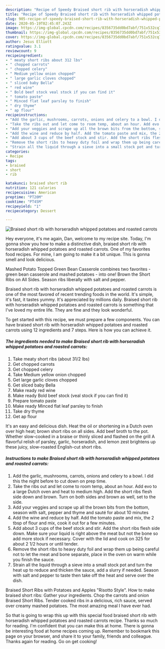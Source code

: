 ```yaml
---
description: "Recipe of Speedy Braised short rib with horseradish whipped potatoes and roasted carrots"
title: "Recipe of Speedy Braised short rib with horseradish whipped potatoes and roasted carrots"
slug: 905-recipe-of-speedy-braised-short-rib-with-horseradish-whipped-potatoes-and-roasted-carrots
date: 2020-05-19T02:45:07.243Z
image: https://img-global.cpcdn.com/recipes/8356735dd0bd7abf/751x532cq70/braised-short-rib-with-horseradish-whipped-potatoes-and-roasted-carrots-recipe-main-photo.jpg
thumbnail: https://img-global.cpcdn.com/recipes/8356735dd0bd7abf/751x532cq70/braised-short-rib-with-horseradish-whipped-potatoes-and-roasted-carrots-recipe-main-photo.jpg
cover: https://img-global.cpcdn.com/recipes/8356735dd0bd7abf/751x532cq70/braised-short-rib-with-horseradish-whipped-potatoes-and-roasted-carrots-recipe-main-photo.jpg
author: Jesus Elliott
ratingvalue: 3.1
reviewcount: 9
recipeingredient:
- " meaty short ribs about 312 lbs"
- " chopped carrots"
- " chopped celery"
- " Medium yellow onion chopped"
- " large garlic cloves chopped"
- " sliced baby Bella"
- " red wine"
- " Bold beef stock veal stock if you can find it"
- " tomato paste"
- " Minced flat leaf parsley to finish"
- " dry thyme"
- " ap flour"
recipeinstructions:
- "Add the garlic, mushrooms, carrots, onions and celery to a bowl. I did this the night before to cut down on prep time."
- "Take the ribs out and let come to room temp, about an hour. Add evo to a large Dutch oven and heat to medium high. Add the short ribs flesh side down and brown. Turn on both sides and brown as well, set to the side."
- "Add your veggies and scrape up all the brown bits from the bottom, season with salt, pepper and thyme and sauté for about 10 minutes"
- "Add the wine and reduce by half. Add the tomato paste and mix, the 2 tbsp of flour and mix, cook it out for a few minutes."
- "Add about 3 cups of the beef stock and stir. Add the short ribs flesh side down. Make sure your liquid is right above the meat but not the bone so add more stock if necessary. Cover with the lid and cook on 325 for about 2 1/2 hours or until tender."
- "Remove the short ribs to heavy duty foil and wrap them up being careful not to let the meat and bone separate, place in the oven on warm while you finish the sauce."
- "Strain all the liquid through a sieve into a small stock pot and turn the heat up to reduce and thicken the sauce, add a slurry if needed. Season with salt and pepper to taste then take off the heat and serve over the dish."
categories:
- Recipe
tags:
- braised
- short
- rib

katakunci: braised short rib 
nutrition: 121 calories
recipecuisine: American
preptime: "PT20M"
cooktime: "PT45M"
recipeyield: "1"
recipecategory: Dessert

---
```



![Braised short rib with horseradish whipped potatoes and roasted carrots](https://img-global.cpcdn.com/recipes/8356735dd0bd7abf/751x532cq70/braised-short-rib-with-horseradish-whipped-potatoes-and-roasted-carrots-recipe-main-photo.jpg)

Hey everyone, it's me again, Dan, welcome to my recipe site. Today, I'm gonna show you how to make a distinctive dish, braised short rib with horseradish whipped potatoes and roasted carrots. One of my favorites food recipes. For mine, I am going to make it a bit unique. This is gonna smell and look delicious.

Mashed Potato Topped Green Bean Casserole combines two favorites - green bean casserole and mashed potatoes - into one! Brown the Short Ribs on All Sides. Season ribs liberally with salt and pepper.

Braised short rib with horseradish whipped potatoes and roasted carrots is one of the most favored of recent trending foods in the world. It's simple, it's fast, it tastes yummy. It's appreciated by millions daily. Braised short rib with horseradish whipped potatoes and roasted carrots is something that I've loved my entire life. They are fine and they look wonderful.


To get started with this recipe, we must prepare a few components. You can have braised short rib with horseradish whipped potatoes and roasted carrots using 12 ingredients and 7 steps. Here is how you can achieve it.

<!--inarticleads1-->

##### The ingredients needed to make Braised short rib with horseradish whipped potatoes and roasted carrots:

1. Take  meaty short ribs (about 31/2 lbs)
1. Get  chopped carrots
1. Get  chopped celery
1. Take  Medium yellow onion chopped
1. Get  large garlic cloves chopped
1. Get  sliced baby Bella
1. Make ready  red wine
1. Make ready  Bold beef stock (veal stock if you can find it)
1. Prepare  tomato paste
1. Make ready  Minced flat leaf parsley to finish
1. Take  dry thyme
1. Get  ap flour


It&#39;s an easy and delicious dish. Heat the oil or shortening in a Dutch oven over high heat; brown short ribs on all sides. Add beef broth to the pot. Whether slow-cooked in a braise or thinly sliced and flashed on the grill A flavorful relish of parsley, garlic, horseradish, and lemon zest brightens up these juicy, slow-roasted English-cut short ribs. 

<!--inarticleads2-->

##### Instructions to make Braised short rib with horseradish whipped potatoes and roasted carrots:

1. Add the garlic, mushrooms, carrots, onions and celery to a bowl. I did this the night before to cut down on prep time.
1. Take the ribs out and let come to room temp, about an hour. Add evo to a large Dutch oven and heat to medium high. Add the short ribs flesh side down and brown. Turn on both sides and brown as well, set to the side.
1. Add your veggies and scrape up all the brown bits from the bottom, season with salt, pepper and thyme and sauté for about 10 minutes
1. Add the wine and reduce by half. Add the tomato paste and mix, the 2 tbsp of flour and mix, cook it out for a few minutes.
1. Add about 3 cups of the beef stock and stir. Add the short ribs flesh side down. Make sure your liquid is right above the meat but not the bone so add more stock if necessary. Cover with the lid and cook on 325 for about 2 1/2 hours or until tender.
1. Remove the short ribs to heavy duty foil and wrap them up being careful not to let the meat and bone separate, place in the oven on warm while you finish the sauce.
1. Strain all the liquid through a sieve into a small stock pot and turn the heat up to reduce and thicken the sauce, add a slurry if needed. Season with salt and pepper to taste then take off the heat and serve over the dish.


Braised Short Ribs with Potatoes and Apples &#34;Risotto Style&#34;. How to make braised short ribs: Gather your ingredients. Chop the carrots and onion Braised Short Ribs. Tender cooked ribs in a delicious, rich sauce, served over creamy mashed potatoes. The most amazing meal I have ever had. 

So that is going to wrap this up with this special food braised short rib with horseradish whipped potatoes and roasted carrots recipe. Thanks so much for reading. I'm confident that you can make this at home. There is gonna be interesting food at home recipes coming up. Remember to bookmark this page on your browser, and share it to your family, friends and colleague. Thanks again for reading. Go on get cooking!
